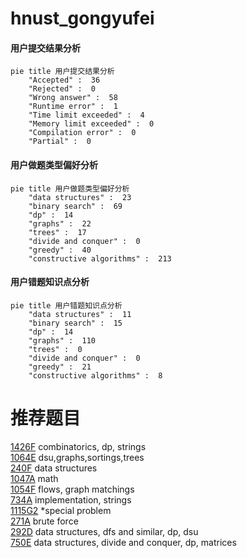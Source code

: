# hnust_gongyufei

<!-- tabs:start -->



#### **用户提交结果分析**

```mermaid
pie title 用户提交结果分析
    "Accepted" :  36
    "Rejected" :  0
    "Wrong answer" :  58
    "Runtime error" :  1
    "Time limit exceeded" :  4
    "Memory limit exceeded" :  0
    "Compilation error" :  0
    "Partial" :  0
```

#### **用户做题类型偏好分析**

```mermaid
pie title 用户做题类型偏好分析
    "data structures" :  23
    "binary search" :  69
    "dp" :  14
    "graphs" :  22
    "trees" :  17
    "divide and conquer" :  0
    "greedy" :  40
    "constructive algorithms" :  213
```
#### **用户错题知识点分析**

```mermaid
pie title 用户错题知识点分析
    "data structures" :  11
    "binary search" :  15
    "dp" :  14
    "graphs" :  110
    "trees" :  0
    "divide and conquer" :  0
    "greedy" :  21
    "constructive algorithms" :  8
```



<!-- tabs:end -->
# 推荐题目
[1426F](https://codeforces.com/contest/1426/problem/F)		combinatorics,
                        dp,
                        strings		  
[1064E](https://codeforces.com/contest/1064/problem/E)		dsu,graphs,sortings,trees		  
[240F](https://codeforces.com/contest/240/problem/F)		data structures		  
[1047A](https://codeforces.com/contest/1047/problem/A)		math		  
[1054F](https://codeforces.com/contest/1054/problem/F)		flows,
                        graph matchings		  
[734A](https://codeforces.com/contest/734/problem/A)		implementation,
                        strings		  
[1115G2](https://codeforces.com/contest/1115G/problem/2)		*special problem		  
[271A](https://codeforces.com/contest/271/problem/A)		brute force		  
[292D](https://codeforces.com/contest/292/problem/D)		data structures,
                        dfs and similar,
                        dp,
                        dsu		  
[750E](https://codeforces.com/contest/750/problem/E)		data structures,
                        divide and conquer,
                        dp,
                        matrices		  
